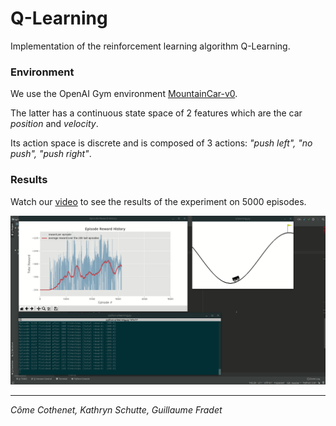 # Q-Learning

Implementation of the reinforcement learning algorithm Q-Learning.

### Environment

We use the OpenAI Gym environment [MountainCar-v0](https://gym.openai.com/envs/MountainCar-v0/). 

The latter has a continuous state space of 2 features which are the car *position* and *velocity*.

Its action space is discrete and is composed of 3 actions: *"push left", "no push", "push right"*.

### Results

Watch our [video](https://youtu.be/e3UvBDGH5GI) to see the results of the experiment on 5000 episodes.

[![Q-learning with Mountain Car (OpenAI Gym) environment](https://raw.githubusercontent.com/guillaumefrd/q-learning-mountain-car/master/demo.gif)](https://youtu.be/e3UvBDGH5GI "Q-learning with Mountain Car (OpenAI Gym) environment")

-------

*Côme Cothenet, Kathryn Schutte, Guillaume Fradet*

